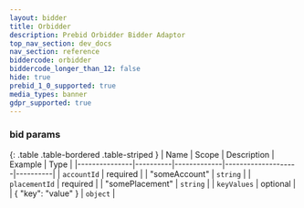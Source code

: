 ```yaml
---
layout: bidder
title: Orbidder
description: Prebid Orbidder Bidder Adaptor
top_nav_section: dev_docs
nav_section: reference
biddercode: orbidder
biddercode_longer_than_12: false
hide: true
prebid_1_0_supported: true
media_types: banner
gdpr_supported: true
---
```


### bid params

{: .table .table-bordered .table-striped }
| Name          | Scope    | Description | Example            | Type     |
|---------------|----------|-------------|--------------------|----------|
| `accountId`   | required |             | "someAccount"        | `string` |
| `placementId` | required |             | "somePlacement"      | `string` |
| `keyValues`   | optional |             | { "key": "value" } | `object` |
